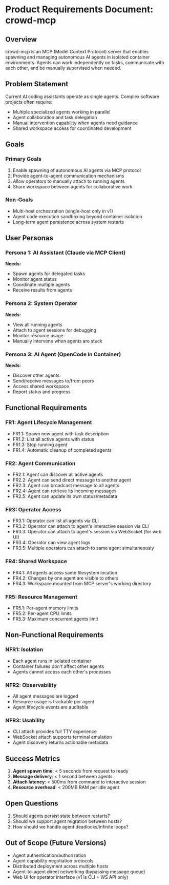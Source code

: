 # Product Requirements Document: crowd-mcp

## Overview

crowd-mcp is an MCP (Model Context Protocol) server that enables spawning and managing autonomous AI agents in isolated container environments. Agents can work independently on tasks, communicate with each other, and be manually supervised when needed.

## Problem Statement

Current AI coding assistants operate as single agents. Complex software projects often require:
- Multiple specialized agents working in parallel
- Agent collaboration and task delegation
- Manual intervention capability when agents need guidance
- Shared workspace access for coordinated development

## Goals

### Primary Goals
1. Enable spawning of autonomous AI agents via MCP protocol
2. Provide agent-to-agent communication mechanisms
3. Allow operators to manually attach to running agents
4. Share workspace between agents for collaborative work

### Non-Goals
- Multi-host orchestration (single-host only in v1)
- Agent code execution sandboxing beyond container isolation
- Long-term agent persistence across system restarts

## User Personas

### Persona 1: AI Assistant (Claude via MCP Client)
**Needs:**
- Spawn agents for delegated tasks
- Monitor agent status
- Coordinate multiple agents
- Receive results from agents

### Persona 2: System Operator
**Needs:**
- View all running agents
- Attach to agent sessions for debugging
- Monitor resource usage
- Manually intervene when agents are stuck

### Persona 3: AI Agent (OpenCode in Container)
**Needs:**
- Discover other agents
- Send/receive messages to/from peers
- Access shared workspace
- Report status and progress

## Functional Requirements

### FR1: Agent Lifecycle Management
- FR1.1: Spawn new agent with task description
- FR1.2: List all active agents with status
- FR1.3: Stop running agent
- FR1.4: Automatic cleanup of completed agents

### FR2: Agent Communication
- FR2.1: Agent can discover all active agents
- FR2.2: Agent can send direct message to another agent
- FR2.3: Agent can broadcast message to all agents
- FR2.4: Agent can retrieve its incoming messages
- FR2.5: Agent can update its own status/metadata

### FR3: Operator Access
- FR3.1: Operator can list all agents via CLI
- FR3.2: Operator can attach to agent's interactive session via CLI
- FR3.3: Operator can attach to agent's session via WebSocket (for web UI)
- FR3.4: Operator can view agent logs
- FR3.5: Multiple operators can attach to same agent simultaneously

### FR4: Shared Workspace
- FR4.1: All agents access same filesystem location
- FR4.2: Changes by one agent are visible to others
- FR4.3: Workspace mounted from MCP server's working directory

### FR5: Resource Management
- FR5.1: Per-agent memory limits
- FR5.2: Per-agent CPU limits
- FR5.3: Maximum concurrent agents limit

## Non-Functional Requirements

### NFR1: Isolation
- Each agent runs in isolated container
- Container failures don't affect other agents
- Agents cannot access each other's processes

### NFR2: Observability
- All agent messages are logged
- Resource usage is trackable per agent
- Agent lifecycle events are auditable

### NFR3: Usability
- CLI attach provides full TTY experience
- WebSocket attach supports terminal emulation
- Agent discovery returns actionable metadata

## Success Metrics

1. **Agent spawn time**: < 5 seconds from request to ready
2. **Message delivery**: < 1 second between agents
3. **Attach latency**: < 500ms from command to interactive session
4. **Resource overhead**: < 200MB RAM per idle agent

## Open Questions

1. Should agents persist state between restarts?
2. Should we support agent migration between hosts?
3. How should we handle agent deadlocks/infinite loops?

## Out of Scope (Future Versions)

- Agent authentication/authorization
- Agent capability negotiation protocols
- Distributed deployment across multiple hosts
- Agent-to-agent direct networking (bypassing message queue)
- Web UI for operator interface (v1 is CLI + WS API only)
